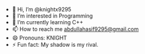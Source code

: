 - 👋 Hi, I’m @knightx9295
- 👀 I’m interested in Programming
- 🌱 I’m currently learning C++
- 📫 How to reach me abdullahasif9295@gmail.com
- 😄 Pronouns: KNIGHT
- ⚡ Fun fact: My shadow is my rival.

<!---
knightx9295/knightx9295 is a ✨ special ✨ repository because its `README.md` (this file) appears on your GitHub profile.
You can click the Preview link to take a look at your changes.
--->
